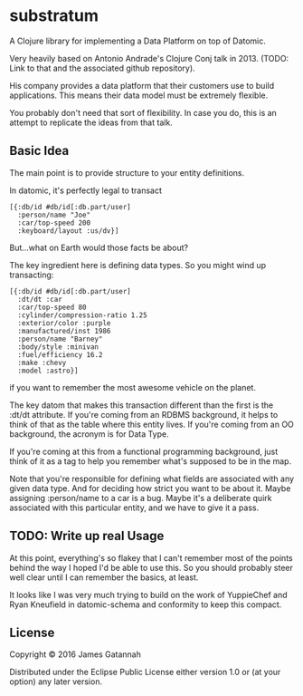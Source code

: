 # substratum

A Clojure library for implementing a Data Platform on top of Datomic.

Very heavily based on Antonio Andrade's Clojure Conj talk in 2013.
(TODO: Link to that and the associated github repository).

His company provides a data platform that their customers use to build
applications. This means their data model must be extremely flexible.

You probably don't need that sort of flexibility. In case you do,
this is an attempt to replicate the ideas from that talk.

## Basic Idea

The main point is to provide structure to your entity definitions.

In datomic, it's perfectly legal to transact

    [{:db/id #db/id[:db.part/user]
      :person/name "Joe"
      :car/top-speed 200
      :keyboard/layout :us/dv}]

But...what on Earth would those facts be about?

The key ingredient here is defining data types. So you might wind up transacting:

    [{:db/id #db/id[:db.part/user]
      :dt/dt :car
      :car/top-speed 80
      :cylinder/compression-ratio 1.25
      :exterior/color :purple
      :manufactured/inst 1986
      :person/name "Barney"
      :body/style :minivan
      :fuel/efficiency 16.2
      :make :chevy
      :model :astro}]

if you want to remember the most awesome vehicle on the planet.

The key datom that makes this transaction different than the first is the
:dt/dt attribute. If you're coming from an RDBMS background, it helps to think
of that as the table where this entity lives. If you're coming from an OO
background, the acronym is for Data Type.

If you're coming at this from a functional programming background, just
think of it as a tag to help you remember what's supposed to be in the
map.

Note that you're responsible for defining what fields are associated with
any given data type. And for deciding how strict you want to be about
it. Maybe assigning :person/name to a car is a bug. Maybe it's a deliberate
quirk associated with this particular entity, and we have to give it a
pass.

## TODO: Write up real Usage

At this point, everything's so flakey that I can't remember most of the points
behind the way I hoped I'd be able to use this. So you should probably steer well
clear until I can remember the basics, at least.

It looks like I was very much trying to build on the work of YuppieChef and
Ryan Kneufield in datomic-schema and conformity to keep this compact.

## License

Copyright © 2016 James Gatannah

Distributed under the Eclipse Public License either version 1.0 or (at
your option) any later version.
